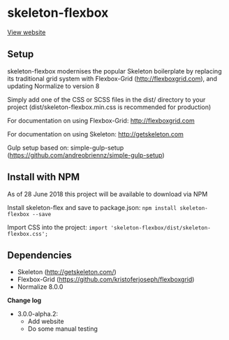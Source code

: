# skeleton-flexbox

[View website](https://andreobriennz.github.io/skeleton-flexbox/)

## Setup
skeleton-flexbox modernises the popular Skeleton boilerplate by replacing its traditional grid system with Flexbox-Grid (http://flexboxgrid.com), and updating Normalize to version 8

Simply add one of the CSS or SCSS files in the dist/ directory to your project (dist/skeleton-flexbox.min.css is recommended for production)

For documentation on using Flexbox-Grid: http://flexboxgrid.com

For documentation on using Skeleton: http://getskeleton.com

Gulp setup based on: simple-gulp-setup (https://github.com/andreobriennz/simple-gulp-setup)

## Install with NPM

As of 28 June 2018 this project will be available to download via NPM

Install skeleton-flex and save to package.json:
`npm install skeleton-flexbox --save`

Import CSS into the project:
`import 'skeleton-flexbox/dist/skeleton-flexbox.css';`

## Dependencies
- Skeleton (http://getskeleton.com/)
- Flexbox-Grid (https://github.com/kristoferjoseph/flexboxgrid)
- Normalize 8.0.0

**Change log**
- 3.0.0-alpha.2: 
    - Add website
    - Do some manual testing
